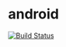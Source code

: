 # android
[![Build Status](https://travis-ci.org/niharika06/android.svg?branch=master)](https://travis-ci.org/niharika06/android)
